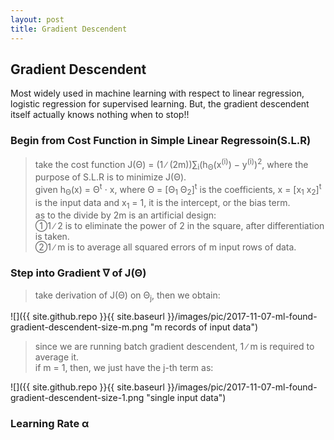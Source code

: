 ```yaml
---
layout: post
title: Gradient Descendent
---
```


## Gradient Descendent
<p class="message">
Most widely used in machine learning with respect to linear regression, logistic regression for supervised learning.  But, the gradient descendent itself actually knows nothing when to stop!!    
</p>

### Begin from Cost Function in Simple Linear Regressoin(S.L.R)
>take the cost function J(&Theta;) = (1 ∕ (2m))&sum;<sub>i</sub>(h<sub>&Theta;</sub>(x<sup>(i)</sup>) − y<sup>(i)</sup>)<sup>2</sup>, where the purpose of S.L.R is to minimize J(&Theta;).  
>given h<sub>&Theta;</sub>(x) = &Theta;<sup>t</sup> &sdot; x, where &Theta; = [&Theta;<sub>1</sub> &Theta;<sub>2</sub>]<sup>t</sup> is the coefficients, x = [x<sub>1</sub> x<sub>2</sub>]<sup>t</sup> is the input data and x<sub>1</sub> = 1, it is the intercept, or the bias term.  
>as to the divide by 2m is an artificial design:  
>&#10112;1 ∕ 2 is to eliminate the power of 2 in the square, after differentiation is taken.  
>&#10113;1 ∕ m is to average all squared errors of m input rows of data.

### Step into Gradient &nabla; of J(&Theta;)
>take derivation of J(&Theta;) on &Theta;<sub>j</sub>, then we obtain:  

![]({{ site.github.repo }}{{ site.baseurl }}/images/pic/2017-11-07-ml-found-gradient-descendent-size-m.png "m records of input data")

>since we are running batch gradient descendent, 1 ∕ m is required to average it.  
>if m = 1, then, we just have the j-th term as:  

![]({{ site.github.repo }}{{ site.baseurl }}/images/pic/2017-11-07-ml-found-gradient-descendent-size-1.png "single input data")

### Learning Rate &alpha;
<!-- http://www.wiris.com/editor/demo/en/ -->